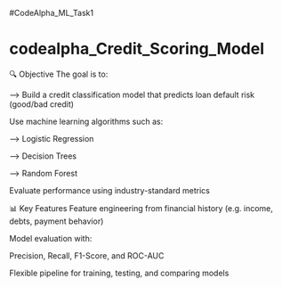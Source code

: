 #CodeAlpha_ML_Task1
# codealpha_Credit_Scoring_Model
🔍 Objective
The goal is to:

--> Build a credit classification model that predicts loan default risk (good/bad credit)

Use machine learning algorithms such as:

--> Logistic Regression

--> Decision Trees

--> Random Forest

Evaluate performance using industry-standard metrics

📊 Key Features
Feature engineering from financial history (e.g. income, debts, payment behavior)

Model evaluation with:

Precision, Recall, F1-Score, and ROC-AUC

Flexible pipeline for training, testing, and comparing models
